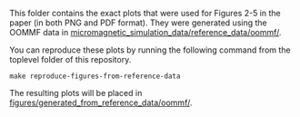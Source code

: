 This folder contains the exact plots that were used for Figures 2-5 in
the paper (in both PNG and PDF format). They were generated using the
OOMMF data in [micromagnetic_simulation_data/reference_data/oommf/](../../micromagnetic_simulation_data/reference_data/oommf/).

You can reproduce these plots by running the following command from
the toplevel folder of this repository.
```
make reproduce-figures-from-reference-data
```
The resulting plots will be placed in [figures/generated_from_reference_data/oommf/](../../figures/generated_from_reference_data/oommf/).